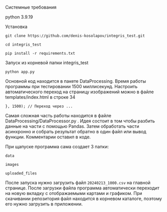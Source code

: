 Системные требования

python 3.9.19

Установка

`git clone https://github.com/denis-kosolapov/integris_test.git`

`cd integris_test`

`pip install -r requirements.txt`

Запуск из корневой папки integris_test

`python app.py`


Основной код находится в пакете DataProcessing. Время работы программы при тестировании 1500 миллисекунд.
Настроить автоматического переход на страницу изображений можно в файле 
templates/index.html в строке 34 

`}, 1500); // Переход через ... `

Самая сложная часть работы находится в файле DataProcessing/DataProcessor.py . Идея состоит в том чтобы разбить данные на части
с помощью Pandas. Затем обработать части асинхронно и собрать результат обратно в один файл или вывод функции. 
Комментарии оставил в коде.

При щапуске программа сама создает 3 папки:

`data`

`images`

`uploaded_files`

После запуска нужно загрузить файл `20240213_1000.csv` на главной странице. После загрузки файла программа автоматически переходит на новую
вкладку с отображаемыми картами и графиком. При скачивании репозитория файл находится в корневом каталоге, поэтому его нужно загрузить в приложении.

